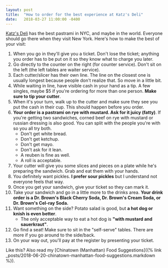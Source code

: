 ```yaml
---
layout: post
title:  "How to order for the best experience at Katz's Deli"
date:   2018-03-27 11:00:00 -0400
---
```


[Katz's Deli](https://www.katzsdelicatessen.com/) has the best pastrami in NYC, and maybe in the world. Everyone should go there when they visit New York. Here's how to make the best of your visit:

1.  When you go in they'll give you a ticket. Don't lose the ticket; anything you order has to be put on it so they know what to charge you later.
1.  Go directly to the counter on the right (for counter service). Don't sit on the left (the left tables are waiter service).
1.  Each cutter/slicer has their own line. The line on the closest one is usually longest because people don't realize that. So move in a little bit.
1.  While waiting in line, have visible cash in your hand as a tip. A few singles, maybe $5 if you're ordering for more than one person. **Make sure to tip your cutter**.
1.  When it's your turn, walk up to the cutter and make sure they see you put the cash in their cup. This should happen before you order.
1.  **Your order is a pastrami on rye with mustard. Ask for it juicy (fatty)**. If you're getting two sandwiches, corned beef on rye with mustard or russian dressing is also good. You can split with the people you're with so you all try both.
    *   Don't get white bread.
    *   Don't get ketchup.
    *   Don't get mayo.
    *   Don't ask for it lean.
    *   A reuben is fine as well.
    *   A roll is acceptable.
1.  Your cutter will give you some slices and pieces on a plate while he's preparing the sandwich. Grab and eat them with your hands.
1.  You definitely want pickles. **I prefer sour pickles** but I understand not everyone feels that way.
1.  Once you get your sandwich, give your ticket so they can mark it.
1.  Take your sandwich and go in a little more to the drinks area. **Your drink order is a Dr. Brown's Black Cherry Soda, Dr. Brown's Cream Soda, or Dr. Brown's Cel-ray Soda.**
1.  Want something on the side? Potato salad is good, but **a hot dog or knish is even better**.
    *   The only acceptable way to eat a hot dog is **"with mustard and sauerkraut"**.
1.  Go find a seat! Make sure to sit in the "self-serve" tables. There are more if you go around to the side/back.
1.  On your way out, you'll pay at the register by presenting your ticket.

Like this? Also read my [Chinatown (Manhattan) Food Suggestions]({% link _posts/2018-06-20-chinatown-manhattan-food-suggestions.markdown %}).
